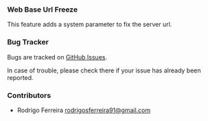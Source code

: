 ### Web Base Url Freeze

This feature adds a system parameter to fix the server url.

### Bug Tracker

Bugs are tracked on [GitHub Issues](https://github.com/multidadosti-erp/multidadosti-addons/issues).

In case of trouble, please check there if your issue has already been reported.

### Contributors

* Rodrigo Ferreira <rodrigosferreira91@gmail.com>
